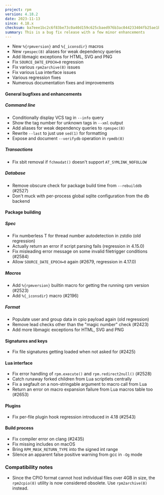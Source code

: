 ```yaml
---
project: rpm
version: 4.18.2
date: 2023-11-13
since: 4.18.x
checksum: ba7eee1bc2c6f83be73c0a40d159c625cbaed976b3ac044233404fb25ae1b979
summary: This is a bug fix release with a few minor enhancements
---
```


* New `%{rpmversion}` and `%{_iconsdir}` macros
* New `rpmspec(8)` aliases for weak dependency queries
* Add libmagic exceptions for HTML, SVG and PNG
* Fix `SOURCE_DATE_EPOCH=0` regression
* Fix various `rpm2archive(8)` issues
* Fix various Lua interface issues
* Various regression fixes
* Numerous documentation fixes and improvements

#### General bugfixes and enhancements
##### Command line
* Conditionally display VCS tag in `--info` query
* Show the tag number for unknown tags in `--xml` output
* Add aliases for weak dependency queries to `rpmspec(8)`
* Rewrite `--last` to just use `sed(1)` for formatting
* Expose and document `--verifydb` operation in `rpmdb(8)` 

##### Transactions
* Fix sbit removal if `fchmodat()` doesn't support `AT_SYMLINK_NOFOLLOW`

##### Database
* Remove obscure check for package build time from `--rebuilddb` (#2527)
* Don't muck with per-process global sqlite configuration from the db backend

#### Package building
##### Spec
* Fix numberless T for thread number autodetection in zstdio (old regression)
* Actually return an error if script parsing fails (regression in 4.15.0)
* Fix misleading error message on some invalid filetrigger conditions (#2584)
* Allow `SOURCE_DATE_EPOCH=0` again (#2679, regression in 4.17.0)

##### Macros
* Add `%{rpmversion}` builtin macro for getting the running rpm version (#2523)
* Add `%{_iconsdir}` macro (#2196)

##### Format
* Populate user and group data in cpio payload again (old regression)
* Remove lead checks other than the "magic number" check (#2423)
* Add more libmagic exceptions for HTML, SVG and PNG

#### Signatures and keys
* Fix file signatures getting loaded when not asked for (#2425)

#### Lua interface
* Fix error handling of `rpm.execute()` and `rpm.redirect2null()` (#2528)
* Catch runaway forked children from Lua scriptlets centrally
* Fix a segfault on a non-stringable argument to macro call from Lua
* Return an error on macro expansion failure from Lua macros table too (#2653)

#### Plugins
* Fix per-file plugin hook regression introduced in 4.18 (#2543)

#### Build process
* Fix compiler error on clang (#2435)
* Fix missing includes on macOS
* Bring `RPM_MASK_RETURN_TYPE` into the signed int range
* Silence an apparent false positive warning from gcc in `-Og` mode

### Compatibility notes
* Since the CPIO format cannot host individual files over 4GB in size, the
  `rpm2cpio(8)` utility is now considered obsolete.  Use `rpm2archive(8)`
  instead.
